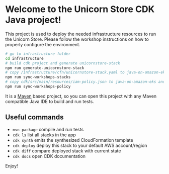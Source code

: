 # Welcome to the Unicorn Store CDK Java project!

This project is used to deploy the needed infrastructure resources to run the Unicorn Store.
Please follow the workshop instructions on how to properly configure the environment.

```bash
# go to infrastructure folder
cd infrastructure
# build cdk project and generate unicornstore-stack
npm run generate-unicornstore-stack
# copy /infrastructure/cfn/unicornstore-stack.yaml to java-on-amazon-eks and java-on-aws-immersion-day folder one level up
npm run sync-workshops-stacks
# copy cdk/src/main/resources/iam-policy.json to java-on-amazon-eks and java-on-aws-immersion-day folder one level up
npm run sync-workshops-policy
```

It is a [Maven](https://maven.apache.org/) based project, so you can open this project with any Maven compatible Java IDE to build and run tests.

## Useful commands

 * `mvn package`     compile and run tests
 * `cdk ls`          list all stacks in the app
 * `cdk synth`       emits the synthesized CloudFormation template
 * `cdk deploy`      deploy this stack to your default AWS account/region
 * `cdk diff`        compare deployed stack with current state
 * `cdk docs`        open CDK documentation

Enjoy!
